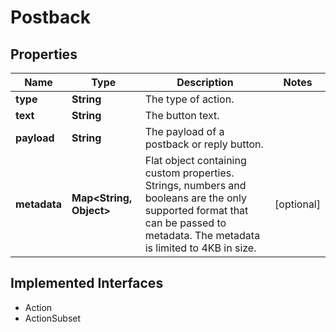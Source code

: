 

# Postback

## Properties

Name | Type | Description | Notes
------------ | ------------- | ------------- | -------------
**type** | **String** | The type of action. | 
**text** | **String** | The button text. | 
**payload** | **String** | The payload of a postback or reply button. | 
**metadata** | **Map&lt;String, Object&gt;** | Flat object containing custom properties. Strings, numbers and booleans  are the only supported format that can be passed to metadata. The metadata is limited to 4KB in size.  |  [optional]


## Implemented Interfaces

* Action
* ActionSubset


